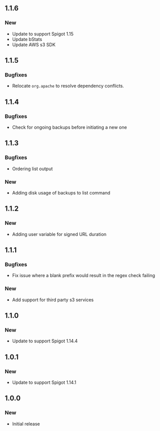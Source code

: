 ## 1.1.6

### New
- Update to support Spigot 1.15
- Update bStats
- Update AWS s3 SDK

## 1.1.5

### Bugfixes
- Relocate `org.apache` to resolve dependency conflicts.

## 1.1.4

### Bugfixes
- Check for ongoing backups before initiating a new one

## 1.1.3

### Bugfixes
- Ordering list output

### New
- Adding disk usage of backups to list command

## 1.1.2

### New
- Adding user variable for signed URL duration

## 1.1.1

### Bugfixes
- Fix issue where a blank prefix would result in the regex check failing

### New
- Add support for third party s3 services

## 1.1.0

### New
- Update to support Spigot 1.14.4

## 1.0.1

### New
- Update to support Spigot 1.14.1

## 1.0.0

### New
- Initial release